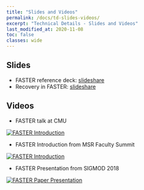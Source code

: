 ```yaml
---
title: "Slides and Videos"
permalink: /docs/td-slides-videos/
excerpt: "Technical Details - Slides and Videos"
last_modified_at: 2020-11-08
toc: false
classes: wide
---
```


## Slides

* FASTER reference deck: [slideshare](https://www.slideshare.net/badrishc/faster-keyvalue-store-and-log)
* Recovery in FASTER: [slideshare](https://www.slideshare.net/badrishc/concurrent-prefix-recovery-performing-cpr-on-a-database)

## Videos

* FASTER talk at CMU

[![FASTER Introduction](http://img.youtube.com/vi/4Y0oNFud-VA/0.jpg)](https://www.youtube.com/watch?v=4Y0oNFud-VA "FASTER Talk at CMU")

* FASTER Introduction from MSR Faculty Summit

[![FASTER Introduction](http://img.youtube.com/vi/2Dj8kbe1tg4/0.jpg)](https://www.youtube.com/watch?v=2Dj8kbe1tg4 "FASTER Introduction")

* FASTER Presentation from SIGMOD 2018

[![FASTER Paper Presentation](http://img.youtube.com/vi/68YBpitMrMI/0.jpg)](https://www.youtube.com/watch?v=68YBpitMrMI "FASTER Paper Presentation")
